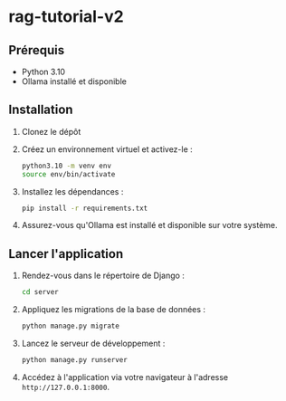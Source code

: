 # rag-tutorial-v2

## Prérequis

- Python 3.10
- Ollama installé et disponible

## Installation

1. Clonez le dépôt

2. Créez un environnement virtuel et activez-le :
    ```bash
    python3.10 -m venv env
    source env/bin/activate
    ```

3. Installez les dépendances :
    ```bash
    pip install -r requirements.txt
    ```

4. Assurez-vous qu'Ollama est installé et disponible sur votre système.

## Lancer l'application

1. Rendez-vous dans le répertoire de Django :
    ```bash
    cd server
    ```

2. Appliquez les migrations de la base de données :
    ```bash
    python manage.py migrate
    ```

3. Lancez le serveur de développement :
    ```bash
    python manage.py runserver
    ```

4. Accédez à l'application via votre navigateur à l'adresse `http://127.0.0.1:8000`.